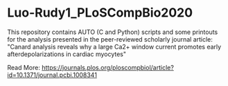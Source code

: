# Luo-Rudy1_PLoSCompBio2020

This repository contains AUTO (C and Python) scripts and some printouts for the analysis presented in the peer-reviewed scholarly journal article: "Canard analysis reveals why a large Ca2+ window current promotes early afterdepolarizations in cardiac myocytes"

Read More: https://journals.plos.org/ploscompbiol/article?id=10.1371/journal.pcbi.1008341
